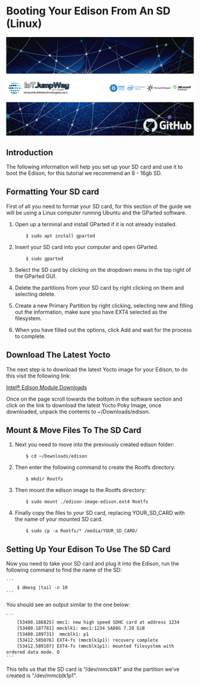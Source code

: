 # Booting Your Edison From An SD (Linux)

![TechBubble IoT JumpWay Docs](../../images/main/IoT-Jumpway.jpg)  

## Introduction

The following information will help you set up your SD card and use it to boot the Edison, for this tutorial we recommend an 8 - 16gb SD.

## Formatting Your SD card

First of all you need to format your SD card, for this section of the guide we will be using a Linux computer running Ubuntu and the GParted software. 

1. Open up a terminal and install GParted if it is not already installed. 

    ```
        $ sudo apt install gparted
    ```

2. Insert your SD card into your computer and open GParted.

    ```
        $ sudo gparted
    ```

3. Select the SD card by clicking on the dropdown menu in the top right of the GParted GUI.

4. Delete the partitions from your SD card by right clicking on them and selecting delete.

5. Create a new Primary Partition by right clicking, selecting new and filling out the information, make sure you have  EXT4 selected as the filesystem.

6. When you have filled out the options, click Add and wait for the process to complete. 

## Download The Latest Yocto

The next step is to download the latest Yocto image for your Edison, to do this visit the following link:

[Intel® Edison Module Downloads](https://software.intel.com/en-us/iot/hardware/edison/downloads "Intel® Edison Module Downloads")

Once on the page scroll towards the bottom in the software section and click on the link to download the latest Yocto Poky Image, once downloaded, unpack the contents to ~/Downloads/edison.

## Mount & Move Files To The SD Card

1. Next you need to move into the previously created edison folder:

    ```
        $ cd ~/Downloads/edison
    ```

2. Then enter the following command to create the Rootfs directory:

    ```
        $ mkdir Rootfs
    ```

3. Then mount the edison image to the Rootfs directory:

    ```
        $ sudo mount ./edison-image-edison.ext4 Rootfs
    ```

4. Finally copy the files to your SD card, replacing YOUR_SD_CARD with the name of your mounted SD card.

    ```
        $ sudo cp -a Rootfs/* /media/YOUR_SD_CARD/
    ```

## Setting Up Your Edison To Use The SD Card

Now you need to take your SD card and plug it into the Edison, run the following command to find the name of the SD:

    ```
        $ dmesg |tail -n 10
    ```

You should see an output similar to the one below:

    ```
        [53400.186825] mmc1: new high speed SDHC card at address 1234
        [53400.187781] mmcblk1: mmc1:1234 SA08G 7.28 GiB
        [53400.189731]  mmcblk1: p1
        [53412.585076] EXT4-fs (mmcblk1p1): recovery complete
        [53412.589107] EXT4-fs (mmcblk1p1): mounted filesystem with ordered data mode. O
    ```

This tells us that the SD card is “/dev/mmcblk1” and the partition we’ve created is "/dev/mmcblk1p1".





